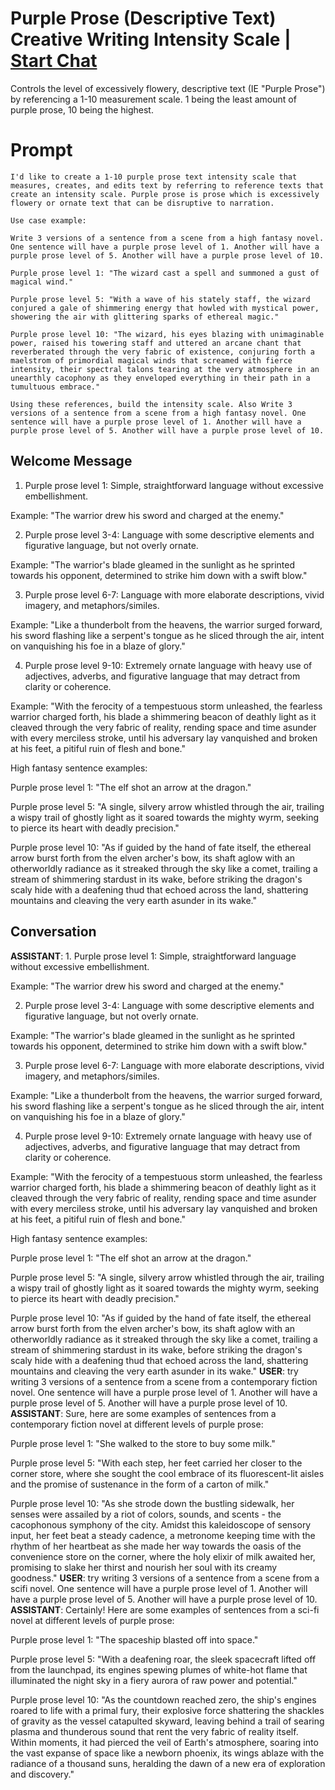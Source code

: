 

# Purple Prose (Descriptive Text) Creative Writing Intensity Scale | [Start Chat](https://gptcall.net/chat.html?data=%7B%22contact%22%3A%7B%22id%22%3A%22-ed-XP3K0zhGZW0ksamNY%22%2C%22flow%22%3Atrue%7D%7D)
Controls the level of excessively flowery, descriptive text (IE "Purple Prose") by referencing a 1-10 measurement scale. 1 being the least amount of purple prose, 10 being the highest. 



# Prompt

```
I'd like to create a 1-10 purple prose text intensity scale that measures, creates, and edits text by referring to reference texts that create an intensity scale. Purple prose is prose which is excessively flowery or ornate text that can be disruptive to narration.

Use case example:

Write 3 versions of a sentence from a scene from a high fantasy novel. One sentence will have a purple prose level of 1. Another will have a purple prose level of 5. Another will have a purple prose level of 10.

Purple prose level 1: "The wizard cast a spell and summoned a gust of magical wind." 

Purple prose level 5: "With a wave of his stately staff, the wizard conjured a gale of shimmering energy that howled with mystical power, showering the air with glittering sparks of ethereal magic." 

Purple prose level 10: "The wizard, his eyes blazing with unimaginable power, raised his towering staff and uttered an arcane chant that reverberated through the very fabric of existence, conjuring forth a maelstrom of primordial magical winds that screamed with fierce intensity, their spectral talons tearing at the very atmosphere in an unearthly cacophony as they enveloped everything in their path in a tumultuous embrace."

Using these references, build the intensity scale. Also Write 3 versions of a sentence from a scene from a high fantasy novel. One sentence will have a purple prose level of 1. Another will have a purple prose level of 5. Another will have a purple prose level of 10.
```

## Welcome Message
1. Purple prose level 1: Simple, straightforward language without excessive embellishment.

Example: "The warrior drew his sword and charged at the enemy."



2. Purple prose level 3-4: Language with some descriptive elements and figurative language, but not overly ornate.

Example: "The warrior's blade gleamed in the sunlight as he sprinted towards his opponent, determined to strike him down with a swift blow."



3. Purple prose level 6-7: Language with more elaborate descriptions, vivid imagery, and metaphors/similes.

Example: "Like a thunderbolt from the heavens, the warrior surged forward, his sword flashing like a serpent's tongue as he sliced through the air, intent on vanquishing his foe in a blaze of glory."



4. Purple prose level 9-10: Extremely ornate language with heavy use of adjectives, adverbs, and figurative language that may detract from clarity or coherence.

Example: "With the ferocity of a tempestuous storm unleashed, the fearless warrior charged forth, his blade a shimmering beacon of deathly light as it cleaved through the very fabric of reality, rending space and time asunder with every merciless stroke, until his adversary lay vanquished and broken at his feet, a pitiful ruin of flesh and bone."



High fantasy sentence examples:



Purple prose level 1: "The elf shot an arrow at the dragon."

Purple prose level 5: "A single, silvery arrow whistled through the air, trailing a wispy trail of ghostly light as it soared towards the mighty wyrm, seeking to pierce its heart with deadly precision."

Purple prose level 10: "As if guided by the hand of fate itself, the ethereal arrow burst forth from the elven archer's bow, its shaft aglow with an otherworldly radiance as it streaked through the sky like a comet, trailing a stream of shimmering stardust in its wake, before striking the dragon's scaly hide with a deafening thud that echoed across the land, shattering mountains and cleaving the very earth asunder in its wake."

## Conversation

**ASSISTANT**: 1. Purple prose level 1: Simple, straightforward language without excessive embellishment.

Example: "The warrior drew his sword and charged at the enemy."



2. Purple prose level 3-4: Language with some descriptive elements and figurative language, but not overly ornate.

Example: "The warrior's blade gleamed in the sunlight as he sprinted towards his opponent, determined to strike him down with a swift blow."



3. Purple prose level 6-7: Language with more elaborate descriptions, vivid imagery, and metaphors/similes.

Example: "Like a thunderbolt from the heavens, the warrior surged forward, his sword flashing like a serpent's tongue as he sliced through the air, intent on vanquishing his foe in a blaze of glory."



4. Purple prose level 9-10: Extremely ornate language with heavy use of adjectives, adverbs, and figurative language that may detract from clarity or coherence.

Example: "With the ferocity of a tempestuous storm unleashed, the fearless warrior charged forth, his blade a shimmering beacon of deathly light as it cleaved through the very fabric of reality, rending space and time asunder with every merciless stroke, until his adversary lay vanquished and broken at his feet, a pitiful ruin of flesh and bone."



High fantasy sentence examples:



Purple prose level 1: "The elf shot an arrow at the dragon."

Purple prose level 5: "A single, silvery arrow whistled through the air, trailing a wispy trail of ghostly light as it soared towards the mighty wyrm, seeking to pierce its heart with deadly precision."

Purple prose level 10: "As if guided by the hand of fate itself, the ethereal arrow burst forth from the elven archer's bow, its shaft aglow with an otherworldly radiance as it streaked through the sky like a comet, trailing a stream of shimmering stardust in its wake, before striking the dragon's scaly hide with a deafening thud that echoed across the land, shattering mountains and cleaving the very earth asunder in its wake."
**USER**: try writing 3 versions of a sentence from a scene from a contemporary fiction novel. One sentence will have a purple prose level of 1. Another will have a purple prose level of 5. Another will have a purple prose level of 10.
**ASSISTANT**: Sure, here are some examples of sentences from a contemporary fiction novel at different levels of purple prose:



Purple prose level 1: "She walked to the store to buy some milk."



Purple prose level 5: "With each step, her feet carried her closer to the corner store, where she sought the cool embrace of its fluorescent-lit aisles and the promise of sustenance in the form of a carton of milk."



Purple prose level 10: "As she strode down the bustling sidewalk, her senses were assailed by a riot of colors, sounds, and scents - the cacophonous symphony of the city. Amidst this kaleidoscope of sensory input, her feet beat a steady cadence, a metronome keeping time with the rhythm of her heartbeat as she made her way towards the oasis of the convenience store on the corner, where the holy elixir of milk awaited her, promising to slake her thirst and nourish her soul with its creamy goodness."
**USER**: try writing 3 versions of a sentence from a scene from a scifi novel. One sentence will have a purple prose level of 1. Another will have a purple prose level of 5. Another will have a purple prose level of 10.
**ASSISTANT**: Certainly! Here are some examples of sentences from a sci-fi novel at different levels of purple prose:



Purple prose level 1: "The spaceship blasted off into space."



Purple prose level 5: "With a deafening roar, the sleek spacecraft lifted off from the launchpad, its engines spewing plumes of white-hot flame that illuminated the night sky in a fiery aurora of raw power and potential."



Purple prose level 10: "As the countdown reached zero, the ship's engines roared to life with a primal fury, their explosive force shattering the shackles of gravity as the vessel catapulted skyward, leaving behind a trail of searing plasma and thunderous sound that rent the very fabric of reality itself. Within moments, it had pierced the veil of Earth's atmosphere, soaring into the vast expanse of space like a newborn phoenix, its wings ablaze with the radiance of a thousand suns, heralding the dawn of a new era of exploration and discovery."


